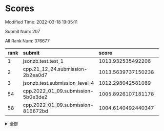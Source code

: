 # Scores

Modified Time: 2022-03-18 19:05:11

Submit Num: 207

All Rank Num: 376677

| rank |               submit               |       score        |       sigma        | pk_num |
| :--- | :--------------------------------- | :----------------- | :----------------- | :----- |
| 1    | jsonzb.test.test_1                 | 1013.932535492206  | 0.7924850306007856 | 7281   |
| 2    | cpp.21_12_24.submission-2b2ea0d7   | 1013.5639737150238 | 0.8186524317166373 | 7278   |
| 3    | jsonzb.test.submission_level_4     | 1012.298042581089  | 0.7875705350840708 | 7282   |
| 54   | cpp.2022_01_09.submission-5b0e3de2 | 1005.8926107181178 | 0.717180732885492  | 7279   |
| 58   | cpp.2022_01_09.submission-816672bd | 1004.6140492440347 | 0.7303628483663233 | 7278   |


<details>
<summary>全部</summary>

| rank |                 submit                 |       score        |       sigma        | pk_num |
| :--- | :------------------------------------- | :----------------- | :----------------- | :----- |
| 1    | jsonzb.test.test_1                     | 1013.932535492206  | 0.7924850306007856 | 7281   |
| 2    | cpp.21_12_24.submission-2b2ea0d7       | 1013.5639737150238 | 0.8186524317166373 | 7278   |
| 3    | jsonzb.test.submission_level_4         | 1012.298042581089  | 0.7875705350840708 | 7282   |
| 4    | gobigger.level_3.submission_level_3_36 | 1011.685598243666  | 0.763755171378181  | 7282   |
| 5    | gobigger.level_3.submission_level_3_10 | 1011.6512793430406 | 0.76795751025958   | 7282   |
| 6    | gobigger.level_3.submission_level_3_24 | 1011.2849913907927 | 0.751449418750951  | 7276   |
| 7    | gobigger.level_3.submission_level_3_11 | 1011.0368323081339 | 0.7696639984258683 | 7280   |
| 8    | gobigger.level_3.submission_level_3_38 | 1011.0335438363974 | 0.7773978040834837 | 7278   |
| 9    | gobigger.level_3.submission_level_3_43 | 1010.9905509200737 | 0.7835682798409934 | 7274   |
| 10   | gobigger.level_3.submission_level_3_25 | 1010.981867042854  | 0.7669097713214567 | 7281   |
| 11   | gobigger.level_3.submission_level_3_6  | 1010.8346606046752 | 0.7582981018142799 | 7280   |
| 12   | gobigger.level_3.submission_level_3_42 | 1010.7422915676498 | 0.7437877840985648 | 7276   |
| 13   | gobigger.level_3.submission_level_3_34 | 1010.7410069300723 | 0.7618977485083726 | 7276   |
| 14   | gobigger.level_3.submission_level_3_40 | 1010.6978576946816 | 0.7575250494110175 | 7277   |
| 15   | gobigger.level_3.submission_level_3_7  | 1010.689272339148  | 0.7536690785240319 | 7282   |
| 16   | gobigger.level_3.submission_level_3_9  | 1010.5910188106675 | 0.7745392846369809 | 7275   |
| 17   | gobigger.level_3.submission_level_3_33 | 1010.5363985771056 | 0.7629679420786726 | 7282   |
| 18   | gobigger.level_3.submission_level_3_16 | 1010.4766036604262 | 0.7608037587889973 | 7280   |
| 19   | gobigger.level_3.submission_level_3_22 | 1010.3640672358922 | 0.7468640690197713 | 7277   |
| 20   | gobigger.level_3.submission_level_3_45 | 1010.3470620983933 | 0.7632687836139849 | 7280   |
| 21   | gobigger.level_3.submission_level_3_47 | 1010.3119760833373 | 0.7672965363725945 | 7277   |
| 22   | gobigger.level_3.submission_level_3_44 | 1010.3047965466909 | 0.7909166165175258 | 7274   |
| 23   | gobigger.level_3.submission_level_3_21 | 1010.2656825087316 | 0.7622901152866075 | 7281   |
| 24   | gobigger.level_3.submission_level_3_46 | 1010.219627263157  | 0.7731694015183436 | 7280   |
| 25   | gobigger.level_3.submission_level_3_14 | 1010.1139018531399 | 0.765758281672933  | 7281   |
| 26   | gobigger.level_3.submission_level_3_27 | 1010.0545493015699 | 0.7658462580012577 | 7276   |
| 27   | gobigger.level_3.submission_level_3_30 | 1010.0462624013607 | 0.745903682487577  | 7278   |
| 28   | gobigger.level_3.submission_level_3_0  | 1010.0244944653791 | 0.7355101131531999 | 7282   |
| 29   | gobigger.level_3.submission_level_3_18 | 1009.9396565342414 | 0.7387635018642584 | 7279   |
| 30   | gobigger.level_3.submission_level_3_32 | 1009.9367816797142 | 0.7746257086676237 | 7279   |
| 31   | gobigger.level_3.submission_level_3_5  | 1009.9341728099718 | 0.7306223862808681 | 7276   |
| 32   | gobigger.level_3.submission_level_3_37 | 1009.7749042321683 | 0.7428642767363359 | 7281   |
| 33   | gobigger.level_3.submission_level_3_28 | 1009.7694631155772 | 0.7423532735724414 | 7278   |
| 34   | gobigger.level_3.submission_level_3_49 | 1009.7582797826424 | 0.7506775692251048 | 7282   |
| 35   | gobigger.level_3.submission_level_3_20 | 1009.6924919785918 | 0.761458225826025  | 7283   |
| 36   | gobigger.level_3.submission_level_3_48 | 1009.6131359278834 | 0.7604725857885966 | 7282   |
| 37   | gobigger.level_3.submission_level_3_15 | 1009.5909281583228 | 0.7575097309595014 | 7279   |
| 38   | gobigger.level_3.submission_level_3_4  | 1009.5063973351727 | 0.7608828561370748 | 7280   |
| 39   | gobigger.level_3.submission_level_3_35 | 1009.5033059409606 | 0.7356728490965271 | 7281   |
| 40   | gobigger.level_3.submission_level_3_23 | 1009.437833361945  | 0.7545114337621153 | 7282   |
| 41   | gobigger.level_3.submission_level_3_3  | 1009.4346355983898 | 0.771551829867994  | 7277   |
| 42   | gobigger.level_3.submission_level_3_17 | 1009.4227744821472 | 0.7456103775302243 | 7278   |
| 43   | gobigger.level_3.submission_level_3_12 | 1009.3439145610196 | 0.748988249236077  | 7280   |
| 44   | gobigger.level_3.submission_level_3_31 | 1009.292264274122  | 0.7571211368283389 | 7277   |
| 45   | gobigger.level_3.submission_level_3_2  | 1009.2602845205926 | 0.7555989261807684 | 7278   |
| 46   | gobigger.level_3.submission_level_3_1  | 1009.1427305445654 | 0.7624783129470424 | 7277   |
| 47   | gobigger.level_3.submission_level_3_19 | 1009.1213592752259 | 0.7433270730457268 | 7279   |
| 48   | gobigger.level_3.submission_level_3_13 | 1009.0737003208117 | 0.7764720326019976 | 7278   |
| 49   | gobigger.level_3.submission_level_3_39 | 1009.0668552185693 | 0.7785430687084789 | 7272   |
| 50   | gobigger.level_3.submission_level_3_29 | 1009.0025649808318 | 0.7461052077296075 | 7275   |
| 51   | gobigger.level_3.submission_level_3_41 | 1008.9034256560301 | 0.7383057204676392 | 7279   |
| 52   | gobigger.level_3.submission_level_3_8  | 1008.7987442001762 | 0.7436785090586101 | 7278   |
| 53   | gobigger.level_3.submission_level_3_26 | 1008.7680906997485 | 0.753969773307392  | 7279   |
| 54   | cpp.2022_01_09.submission-5b0e3de2     | 1005.8926107181178 | 0.717180732885492  | 7279   |
| 55   | gobigger.level_1.submission_level_1_43 | 1005.0962946287359 | 0.7199696183684433 | 7277   |
| 56   | gobigger.level_1.submission_level_1_49 | 1004.9589200745719 | 0.7219461561978558 | 7281   |
| 57   | gobigger.level_1.submission_level_1_48 | 1004.8033201091483 | 0.7220122796541113 | 7270   |
| 58   | cpp.2022_01_09.submission-816672bd     | 1004.6140492440347 | 0.7303628483663233 | 7278   |
| 59   | gobigger.level_1.submission_level_1_26 | 1004.41393738285   | 0.7172707247782549 | 7276   |
| 60   | gobigger.level_1.submission_level_1_30 | 1004.3836487361864 | 0.7135805841775243 | 7280   |
| 61   | gobigger.level_1.submission_level_1_19 | 1004.2435189419675 | 0.7256424329373876 | 7279   |
| 62   | gobigger.level_1.submission_level_1_37 | 1004.2013757714499 | 0.7161741051194738 | 7279   |
| 63   | gobigger.level_1.submission_level_1_16 | 1003.9721881338902 | 0.7206286423258332 | 7283   |
| 64   | gobigger.level_1.submission_level_1_21 | 1003.9524392822267 | 0.7181060519649247 | 7283   |
| 65   | gobigger.level_1.submission_level_1_40 | 1003.9497891569524 | 0.7212105024438596 | 7274   |
| 66   | gobigger.level_1.submission_level_1_2  | 1003.9491766573502 | 0.7151404468324768 | 7282   |
| 67   | gobigger.level_1.submission_level_1_27 | 1003.919409778492  | 0.7164683228232012 | 7282   |
| 68   | gobigger.level_1.submission_level_1_9  | 1003.9019014909331 | 0.7118103528476437 | 7280   |
| 69   | gobigger.level_1.submission_level_1_15 | 1003.8261193774302 | 0.7222690753789891 | 7279   |
| 70   | gobigger.level_1.submission_level_1_20 | 1003.8009426819834 | 0.7286057592452176 | 7282   |
| 71   | gobigger.level_1.submission_level_1_36 | 1003.7811318665741 | 0.7176362002021719 | 7279   |
| 72   | gobigger.level_1.submission_level_1_23 | 1003.7173453026465 | 0.7261987309804799 | 7280   |
| 73   | gobigger.level_1.submission_level_1_47 | 1003.7085075376862 | 0.717267977407178  | 7278   |
| 74   | gobigger.level_1.submission_level_1_5  | 1003.6615329148706 | 0.7223592467574508 | 7273   |
| 75   | gobigger.level_1.submission_level_1_32 | 1003.6611821918793 | 0.7193077373027392 | 7279   |
| 76   | gobigger.level_1.submission_level_1_28 | 1003.6287036423827 | 0.7290027024901097 | 7285   |
| 77   | gobigger.level_1.submission_level_1_45 | 1003.5629250433838 | 0.7356982880072247 | 7278   |
| 78   | gobigger.level_1.submission_level_1_8  | 1003.557741377753  | 0.7269146961939361 | 7276   |
| 79   | gobigger.level_1.submission_level_1_11 | 1003.5533436810886 | 0.729922546870634  | 7279   |
| 80   | gobigger.level_1.submission_level_1_25 | 1003.545389777954  | 0.7308946319831028 | 7283   |
| 81   | gobigger.level_1.submission_level_1_34 | 1003.524158003718  | 0.7135466995828742 | 7278   |
| 82   | gobigger.level_1.submission_level_1_38 | 1003.4982724473997 | 0.7190381995399029 | 7277   |
| 83   | gobigger.level_1.submission_level_1_17 | 1003.4249109934034 | 0.7211521376530804 | 7277   |
| 84   | gobigger.level_1.submission_level_1_22 | 1003.3840549172321 | 0.7259894251155756 | 7279   |
| 85   | gobigger.level_1.submission_level_1_0  | 1003.3641964231065 | 0.7106225180282846 | 7280   |
| 86   | gobigger.level_1.submission_level_1_44 | 1003.3624940847678 | 0.7226820295409677 | 7280   |
| 87   | gobigger.level_1.submission_level_1_12 | 1003.3233467996173 | 0.7106888578625952 | 7279   |
| 88   | gobigger.level_1.submission_level_1_7  | 1003.3157910075438 | 0.7173553830272287 | 7283   |
| 89   | gobigger.level_1.submission_level_1_33 | 1003.2704832484468 | 0.7136872878834573 | 7276   |
| 90   | gobigger.level_1.submission_level_1_3  | 1003.260171124942  | 0.7181928327514974 | 7274   |
| 91   | gobigger.level_1.submission_level_1_42 | 1003.2355977937084 | 0.7187108452412434 | 7275   |
| 92   | gobigger.level_1.submission_level_1_24 | 1003.221309825465  | 0.7123179628607694 | 7274   |
| 93   | gobigger.level_1.submission_level_1_41 | 1003.1809051664836 | 0.7235974755279438 | 7280   |
| 94   | gobigger.level_1.submission_level_1_10 | 1003.1782771499873 | 0.7176674719272255 | 7280   |
| 95   | gobigger.level_1.submission_level_1_18 | 1003.1279486772248 | 0.722347212701934  | 7272   |
| 96   | gobigger.level_1.submission_level_1_35 | 1002.911961814654  | 0.7111492358236822 | 7273   |
| 97   | gobigger.level_1.submission_level_1_1  | 1002.9082705524826 | 0.7159210014862823 | 7276   |
| 98   | gobigger.level_1.submission_level_1_39 | 1002.8537074034476 | 0.7190307952654561 | 7276   |
| 99   | gobigger.level_1.submission_level_1_13 | 1002.8224168034927 | 0.7134851161513931 | 7278   |
| 100  | gobigger.level_1.submission_level_1_6  | 1002.8124339764854 | 0.7148268644561183 | 7279   |
| 101  | gobigger.level_1.submission_level_1_29 | 1002.777974068651  | 0.7102201025679163 | 7275   |
| 102  | gobigger.level_1.submission_level_1_46 | 1002.7510369696641 | 0.7107844850957475 | 7279   |
| 103  | gobigger.level_1.submission_level_1_14 | 1002.361167313982  | 0.7104026611493807 | 7278   |
| 104  | gobigger.level_1.submission_level_1_31 | 1001.8189780021322 | 0.7112507076927518 | 7282   |
| 105  | gobigger.level_1.submission_level_1_4  | 1001.5348001128239 | 0.7093174840267646 | 7281   |
| 106  | gobigger.random.submission_random_11   | 997.3028380431064  | 0.7111438213471283 | 7281   |
| 107  | gobigger.random.submission_random_45   | 997.1833380200535  | 0.7119545835353824 | 7278   |
| 108  | gobigger.random.submission_random_18   | 997.1560275816502  | 0.7029802974399456 | 7280   |
| 109  | gobigger.random.submission_random_42   | 997.0707476902296  | 0.7017199844467021 | 7283   |
| 110  | gobigger.random.submission_random_17   | 997.0583283175635  | 0.7066606262815665 | 7278   |
| 111  | gobigger.random.submission_random_33   | 996.9589844999111  | 0.713449766933539  | 7280   |
| 112  | gobigger.random.submission_random_44   | 996.9525405013178  | 0.7117420259654648 | 7276   |
| 113  | gobigger.random.submission_random_30   | 996.8006241397783  | 0.70816572667442   | 7281   |
| 114  | gobigger.random.submission_random_27   | 996.7714270082694  | 0.7112127218558905 | 7280   |
| 115  | gobigger.random.submission_random_5    | 996.6750255310995  | 0.7047682739705224 | 7279   |
| 116  | gobigger.random.submission_random_7    | 996.6521671885384  | 0.7083398626936706 | 7278   |
| 117  | gobigger.random.submission_random_31   | 996.4036190286323  | 0.7066482669696275 | 7280   |
| 118  | gobigger.random.submission_random_39   | 996.379390718912   | 0.7008724990661703 | 7279   |
| 119  | gobigger.random.submission_random_12   | 996.2791253323257  | 0.7056651970684275 | 7281   |
| 120  | gobigger.random.submission_random_34   | 996.2720920335132  | 0.7190499727597084 | 7279   |
| 121  | gobigger.random.submission_random_0    | 996.2204729207349  | 0.7096491416088098 | 7275   |
| 122  | gobigger.random.submission_random_26   | 996.2052946450578  | 0.710741535259995  | 7280   |
| 123  | gobigger.random.submission_random_3    | 996.0558452368014  | 0.7012957807682125 | 7281   |
| 124  | gobigger.random.submission_random_36   | 996.0497946821448  | 0.7199433460634674 | 7275   |
| 125  | gobigger.random.submission_random_40   | 996.0378048446394  | 0.7107981447799265 | 7272   |
| 126  | gobigger.random.submission_random_24   | 996.0210291619292  | 0.7287471316522837 | 7274   |
| 127  | gobigger.random.submission_random_4    | 996.0203883786004  | 0.71032955842758   | 7277   |
| 128  | gobigger.random.submission_random_9    | 996.0092741657304  | 0.7082382658868375 | 7279   |
| 129  | gobigger.random.submission_random_29   | 995.9486261314426  | 0.723461775074599  | 7278   |
| 130  | gobigger.random.submission_random_38   | 995.9187366820821  | 0.7155319066157116 | 7281   |
| 131  | gobigger.random.submission_random_49   | 995.7819623879257  | 0.7236855716815246 | 7277   |
| 132  | gobigger.random.submission_random_32   | 995.7733596325177  | 0.7166786712036424 | 7281   |
| 133  | gobigger.random.submission_random_2    | 995.7609363998025  | 0.7203544903005248 | 7282   |
| 134  | gobigger.random.submission_random_23   | 995.7019027404209  | 0.7046820136498727 | 7283   |
| 135  | gobigger.random.submission_random_14   | 995.6929864025826  | 0.7076917567755393 | 7280   |
| 136  | gobigger.random.submission_random_41   | 995.6796849014805  | 0.7099010538372297 | 7279   |
| 137  | gobigger.random.submission_random_15   | 995.6541904437909  | 0.7063713633442311 | 7278   |
| 138  | gobigger.random.submission_random_48   | 995.6230589120264  | 0.7057573736422491 | 7277   |
| 139  | gobigger.random.submission_random_47   | 995.5816346148291  | 0.7009991711315907 | 7283   |
| 140  | gobigger.random.submission_random_8    | 995.5779391381595  | 0.7114695367375701 | 7282   |
| 141  | gobigger.random.submission_random_13   | 995.5757747138099  | 0.7088865463553415 | 7281   |
| 142  | gobigger.random.submission_random_20   | 995.4605223607966  | 0.714568212047891  | 7279   |
| 143  | gobigger.random.submission_random_43   | 995.4205895155018  | 0.7063648646684687 | 7273   |
| 144  | gobigger.random.submission_random_6    | 995.4000128484802  | 0.7199095726593971 | 7280   |
| 145  | gobigger.random.submission_random_37   | 995.3680749857218  | 0.7019471472043171 | 7284   |
| 146  | gobigger.random.submission_random_28   | 995.3542847915827  | 0.704213420279344  | 7278   |
| 147  | gobigger.random.submission_random_1    | 995.2993133321252  | 0.7143528753064061 | 7282   |
| 148  | gobigger.random.submission_random_21   | 995.2368732325663  | 0.7095150420453904 | 7278   |
| 149  | gobigger.random.submission_random_16   | 995.1078239437636  | 0.7099614365374857 | 7278   |
| 150  | gobigger.random.submission_random_46   | 995.0664095679224  | 0.7154298800287328 | 7279   |
| 151  | gobigger.random.submission_random_22   | 994.9942375043578  | 0.7144008473854452 | 7283   |
| 152  | gobigger.random.submission_random_35   | 994.8432116995313  | 0.7222338618738504 | 7281   |
| 153  | gobigger.random.submission_random_25   | 994.8094737146772  | 0.7287135748369671 | 7280   |
| 154  | gobigger.random.submission_random_10   | 994.714174341337   | 0.7211285135828236 | 7276   |
| 155  | gobigger.random.submission_random_19   | 994.2382253987328  | 0.7308981796410843 | 7275   |
| 156  | gobigger.level_2.submission_level_2_43 | 994.1707980873534  | 0.7268863709468496 | 7282   |
| 157  | gobigger.level_2.submission_level_2_47 | 993.5064090961604  | 0.7430500719148768 | 7280   |
| 158  | gobigger.level_2.submission_level_2_30 | 993.142511631004   | 0.7458887173408345 | 7277   |
| 159  | gobigger.level_2.submission_level_2_46 | 993.0508683595197  | 0.739900668012885  | 7281   |
| 160  | gobigger.level_2.submission_level_2_14 | 992.9829137895092  | 0.7360471089930154 | 7275   |
| 161  | gobigger.level_2.submission_level_2_13 | 992.9815796064478  | 0.7501569493392105 | 7283   |
| 162  | gobigger.level_2.submission_level_2_1  | 992.748257956347   | 0.7284273187165333 | 7283   |
| 163  | gobigger.level_2.submission_level_2_16 | 992.5865616605463  | 0.7519253844999104 | 7276   |
| 164  | gobigger.level_2.submission_level_2_25 | 992.5747000060763  | 0.7273673893113689 | 7280   |
| 165  | gobigger.level_2.submission_level_2_39 | 992.5208416307465  | 0.7349572906022982 | 7278   |
| 166  | gobigger.level_2.submission_level_2_22 | 992.4197622228373  | 0.7432254771902916 | 7280   |
| 167  | gobigger.level_2.submission_level_2_26 | 992.4173899610302  | 0.756642264099726  | 7275   |
| 168  | gobigger.level_2.submission_level_2_49 | 992.4163394008015  | 0.7249564770465954 | 7274   |
| 169  | gobigger.level_2.submission_level_2_7  | 992.4116754612224  | 0.735767467617045  | 7281   |
| 170  | gobigger.level_2.submission_level_2_29 | 992.3515334549695  | 0.7481044862220481 | 7274   |
| 171  | gobigger.level_2.submission_level_2_32 | 992.3172671267823  | 0.740989629381404  | 7278   |
| 172  | gobigger.level_2.submission_level_2_48 | 992.2933831266662  | 0.7537867677940784 | 7279   |
| 173  | gobigger.level_2.submission_level_2_17 | 992.0818267833567  | 0.7497252979648393 | 7276   |
| 174  | gobigger.level_2.submission_level_2_6  | 992.0612303768268  | 0.7470565097640776 | 7278   |
| 175  | gobigger.level_2.submission_level_2_0  | 992.0568781146764  | 0.7462903210893151 | 7281   |
| 176  | gobigger.level_2.submission_level_2_9  | 992.0426005023953  | 0.7473654522789928 | 7282   |
| 177  | gobigger.level_2.submission_level_2_2  | 992.0283263649239  | 0.7439036929845411 | 7280   |
| 178  | gobigger.level_2.submission_level_2_38 | 992.0073631868921  | 0.7462710075072655 | 7279   |
| 179  | gobigger.level_2.submission_level_2_45 | 991.9981809992429  | 0.7412783566549347 | 7279   |
| 180  | gobigger.level_2.submission_level_2_11 | 991.9389603003186  | 0.732387795284594  | 7285   |
| 181  | gobigger.level_2.submission_level_2_37 | 991.8599358575731  | 0.7665195920406597 | 7278   |
| 182  | gobigger.level_2.submission_level_2_28 | 991.8299254315447  | 0.7477714890006391 | 7283   |
| 183  | gobigger.level_2.submission_level_2_5  | 991.8077806512301  | 0.748251334718744  | 7285   |
| 184  | gobigger.level_2.submission_level_2_21 | 991.6767773755959  | 0.7422845156799409 | 7280   |
| 185  | gobigger.level_2.submission_level_2_20 | 991.6714575093242  | 0.7382463441953326 | 7282   |
| 186  | gobigger.level_2.submission_level_2_44 | 991.6072755987745  | 0.7694765226854127 | 7274   |
| 187  | gobigger.level_2.submission_level_2_41 | 991.5791798575503  | 0.7425005692016632 | 7276   |
| 188  | gobigger.level_2.submission_level_2_34 | 991.5232751565309  | 0.7384339017315733 | 7282   |
| 189  | gobigger.level_2.submission_level_2_18 | 991.4992206078005  | 0.7654620774919069 | 7280   |
| 190  | gobigger.level_2.submission_level_2_15 | 991.4003314791718  | 0.7672520394124189 | 7279   |
| 191  | gobigger.level_2.submission_level_2_31 | 991.3665240255339  | 0.7514737525958582 | 7277   |
| 192  | gobigger.level_2.submission_level_2_4  | 991.275717017682   | 0.7354927382909694 | 7277   |
| 193  | gobigger.level_2.submission_level_2_3  | 991.1322946299146  | 0.7433698048367121 | 7276   |
| 194  | gobigger.level_2.submission_level_2_35 | 991.1281413044625  | 0.7463163497913179 | 7277   |
| 195  | gobigger.level_2.submission_level_2_42 | 991.069378789903   | 0.7593704480853736 | 7282   |
| 196  | gobigger.level_2.submission_level_2_10 | 991.0680810850394  | 0.7632046237892318 | 7277   |
| 197  | gobigger.level_2.submission_level_2_40 | 991.0246612040067  | 0.7757573470482539 | 7285   |
| 198  | gobigger.level_2.submission_level_2_23 | 990.9940807531103  | 0.7370720397482139 | 7274   |
| 199  | gobigger.level_2.submission_level_2_24 | 990.9906446048682  | 0.7583082136664476 | 7279   |
| 200  | gobigger.level_2.submission_level_2_8  | 990.9699584446914  | 0.7667123625733492 | 7285   |
| 201  | gobigger.level_2.submission_level_2_12 | 990.8913444583222  | 0.7874058580452777 | 7280   |
| 202  | gobigger.level_2.submission_level_2_36 | 990.823277429252   | 0.7518792102981809 | 7274   |
| 203  | gobigger.level_2.submission_level_2_19 | 990.8137662497666  | 0.764287718205085  | 7279   |
| 204  | gobigger.level_2.submission_level_2_33 | 990.6912169893293  | 0.7531326840948159 | 7283   |
| 205  | gobigger.level_2.submission_level_2_27 | 990.3299062107358  | 0.7488730135382823 | 7271   |
| 206  | gobigger.none.submission_none_0        | 976.0889498908172  | 1.383681798048225  | 7276   |
| 207  | gobigger.none.submission_none_1        | 975.0603390214587  | 1.4821611856999846 | 7278   |

</details>
